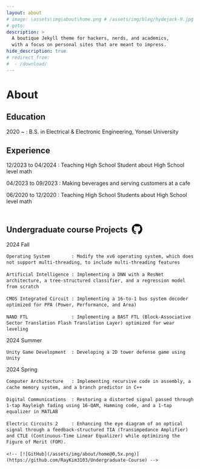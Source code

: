 ```yaml
---
layout: about
# image: \assets\img\about\home.png # /assets/img/blog/hydejack-9.jpg
# goto: 
description: >
  A boutique Jekyll theme for hackers, nerds, and academics,
  with a focus on personal sites that are meant to impress.
hide_description: true
# redirect_from:
#  - /download/
---
```


# About

<!--author-->

## Education
  2020 ~ : B.S. in Electrical & Electronic Engineering, Yonsei University

## Experience
  12/2023 to 04/2024 : Teaching High School Student about High School level math

  04/2023 to 09/2023 : Making beverages and serving customers at a cafe

  06/2020 to 12/2020 : Teaching High School Students about High School level math

<div style="margin-top: 50px;">
  <div style="display: flex; align-items: center;">
    <h2 style="margin: 0; font-size: 1.5em; line-height: 1.2;">Undergraduate course Projects</h2>
    <a href="https://github.com/RayKim3103/Undergraduate-Course" style="margin-left: 10px;">
      <img src="/assets/img/about/home.png" alt="GitHub" style="width: 30px; height: 30px; border-radius: 50%;">
    </a>
  </div>
</div>


  2024 Fall

    Operating System        : Modify the xv6 operating system, which does not support multi-threading, to include multi-threading features

    Artificial Intelligence : Implementing a DNN with a ResNet architecture, a tree-structured classifier, and a regression model from scratch

    CMOS Integrated Circuit : Implementing a 16-to-1 bus system decoder optimized for PPA (Power, Performance, and Area)

    NAND FTL                : Implementing a BAST FTL (Block-Associative Sector Translation Flash Translation Layer) optimized for wear leveling

  2024 Summer

    Unity Game Development  : Developing a 2D tower defense game using Unity

  2024 Spring

    Computer Architecture   : Implementing recursive code in assembly, a cache memory system, and a branch predictor in C++

    Digital Communications  : Restoring a distorted signal passed through 1-tap Rayleigh fading using 16-QAM, Hamming code, and a 1-tap equalizer in MATLAB
    
    Electric Circuits 2     : Enhancing the eye diagram of an optical signal through a feedback-structured TIA (Transimpedance Amplifier) and CTLE (Continuous-Time Linear Equalizer) while optimizing the Figure of Merit (FOM).

    <!-- [![GitHub](/assets/img/about/home@0,5x.png)](https://github.com/RayKim3103/Undergraduate-Course) -->